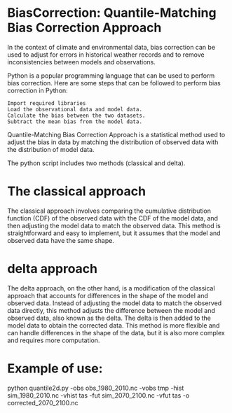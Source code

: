 # BiasCorrection: Quantile-Matching Bias Correction Approach
In the context of climate and environmental data, bias correction can be used to adjust for errors in historical weather records and to remove inconsistencies between models and observations.

Python is a popular programming language that can be used to perform bias correction. Here are some steps that can be followed to perform bias correction in Python:

    Import required libraries 
    Load the observational data and model data.
    Calculate the bias between the two datasets.
    Subtract the mean bias from the model data.
    

Quantile-Matching Bias Correction Approach is a statistical method used to adjust the bias in data by matching the distribution of observed data with the distribution of model data.

The python script includes two methods (classical and delta).

# The classical approach 
The classical approach involves comparing the cumulative distribution function (CDF) of the observed data with the CDF of the model data, and then adjusting the model data to match the observed data. This method is straightforward and easy to implement, but it assumes that the model and observed data have the same shape.

#  delta approach
The delta approach, on the other hand, is a modification of the classical approach that accounts for differences in the shape of the model and observed data. Instead of adjusting the model data to match the observed data directly, this method adjusts the difference between the model and observed data, also known as the delta. The delta is then added to the model data to obtain the corrected data. This method is more flexible and can handle differences in the shape of the data, but it is also more complex and requires more computation.

# Example of use:

python quantile2d.py -obs obs_1980_2010.nc -vobs tmp -hist sim_1980_2010.nc -vhist tas -fut sim_2070_2100.nc -vfut tas -o corrected_2070_2100.nc

    
